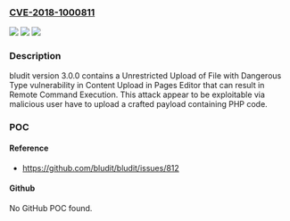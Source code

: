 ### [CVE-2018-1000811](https://cve.mitre.org/cgi-bin/cvename.cgi?name=CVE-2018-1000811)
![](https://img.shields.io/static/v1?label=Product&message=n%2Fa&color=blue)
![](https://img.shields.io/static/v1?label=Version&message=n%2Fa&color=blue)
![](https://img.shields.io/static/v1?label=Vulnerability&message=n%2Fa&color=brighgreen)

### Description

bludit version 3.0.0 contains a Unrestricted Upload of File with Dangerous Type vulnerability in Content Upload in Pages Editor that can result in Remote Command Execution. This attack appear to be exploitable via malicious user have to upload a crafted payload containing PHP code.

### POC

#### Reference
- https://github.com/bludit/bludit/issues/812

#### Github
No GitHub POC found.

